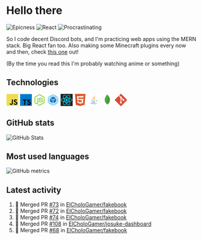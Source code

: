 # Hello there

![Epicness](https://img.shields.io/badge/Epicness-69%25-brightgreen)
![React](https://img.shields.io/badge/React-good-blue)
![Procrastinating](https://img.shields.io/badge/Procrastinating-always-red)

So I code decent Discord bots, and I'm practicing web apps using the MERN stack. Big React fan too.
Also making some Minecraft plugins every now and then, check [this one][userlogin] out!

(By the time you read this I'm probably watching anime or something)

## Technologies

![JavaScript][javascript]
![TypeScript][typescript]
![Node.js][node]
![Webpack][webpack]
![React][react]
![HTML][html]
![Java][java]
![MongoDB][mongodb]
![Git][git]

## GitHub stats

![GitHub Stats](https://github-readme-stats.vercel.app/api?username=ElCholoGamer&theme=tokyonight)

## Most used languages

![GitHub metrics](https://metrics.lecoq.io/ElCholoGamer?template=terminal&base.header=0&base.activity=0&base.community=0&base.repositories=0&base.metadata=0&languages=1)

## Latest activity

<!--START_SECTION:activity-->

1. 🎉 Merged PR [#73](https://github.com/ElCholoGamer/fakebook/pull/73) in [ElCholoGamer/fakebook](https://github.com/ElCholoGamer/fakebook)
2. 🎉 Merged PR [#72](https://github.com/ElCholoGamer/fakebook/pull/72) in [ElCholoGamer/fakebook](https://github.com/ElCholoGamer/fakebook)
3. 🎉 Merged PR [#74](https://github.com/ElCholoGamer/fakebook/pull/74) in [ElCholoGamer/fakebook](https://github.com/ElCholoGamer/fakebook)
4. 🎉 Merged PR [#108](https://github.com/ElCholoGamer/josuke-dashboard/pull/108) in [ElCholoGamer/josuke-dashboard](https://github.com/ElCholoGamer/josuke-dashboard)
5. 🎉 Merged PR [#68](https://github.com/ElCholoGamer/fakebook/pull/68) in [ElCholoGamer/fakebook](https://github.com/ElCholoGamer/fakebook)
<!--END_SECTION:activity-->

[userlogin]: https://www.spigotmc.org/resources/userlogin.80669/
[javascript]: https://raw.githubusercontent.com/ElCholoGamer/ElCholoGamer/master/icons/javascript.png
[typescript]: https://raw.githubusercontent.com/ElCholoGamer/ElCholoGamer/master/icons/typescript.png
[java]: https://raw.githubusercontent.com/ElCholoGamer/ElCholoGamer/master/icons/java.png
[node]: https://raw.githubusercontent.com/ElCholoGamer/ElCholoGamer/master/icons/node.png
[react]: https://raw.githubusercontent.com/ElCholoGamer/ElCholoGamer/master/icons/react.png
[webpack]: https://raw.githubusercontent.com/ElCholoGamer/ElCholoGamer/master/icons/webpack.png
[html]: https://raw.githubusercontent.com/ElCholoGamer/ElCholoGamer/master/icons/html.png
[git]: https://raw.githubusercontent.com/ElCholoGamer/ElCholoGamer/master/icons/git.png
[mongodb]: https://raw.githubusercontent.com/ElCholoGamer/ElCholoGamer/master/icons/mongodb.png
